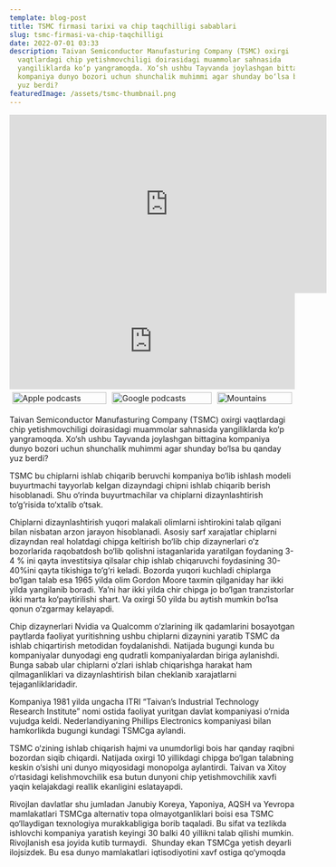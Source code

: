 ```yaml
---
template: blog-post
title: TSMC firmasi tarixi va chip taqchilligi sabablari
slug: tsmc-firmasi-va-chip-taqchilligi
date: 2022-07-01 03:33
description: Taivan Semiconductor Manufasturing Company (TSMC) oxirgi
  vaqtlardagi chip yetishmovchiligi doirasidagi muammolar sahnasida
  yangiliklarda ko‘p yangramoqda. Xo‘sh ushbu Tayvanda joylashgan bittagina
  kompaniya dunyo bozori uchun shunchalik muhimmi agar shunday bo‘lsa bu qanday
  yuz berdi?
featuredImage: /assets/tsmc-thumbnail.png
---
```

<iframe width="560" height="315" src="https://youtu.be/t5pSHJz365s" title="YouTube video player" frameborder="0" allow="accelerometer; autoplay; clipboard-write; encrypted-media; gyroscope; picture-in-picture" allowfullscreen></iframe>

<iframe style="border: none;max-width: 100%;width:1px;min-width:100%;" height="170" scrolling="no" src="https://redcircle.com/embedded-player/sh/5cf6879e-e07d-4e34-8f03-8ff07826cfe8/ep/46c6f548-2cc1-43f8-83f8-8aa4a39a37db">
</iframe>

<style>
    .row {
    display: flex;
    }

    .column {
    flex: 33.33%;
    padding: 5px;
    }
</style>

<div class="row">
  <div class="column">
    <a href="https://podcasts.apple.com/us/podcast/yap-yangi-podcast/id1624016740" ><img src="/assets/apple_badge_76.png" alt="Apple podcasts" style="width:100%"> </a>
  </div>
  <div class="column">
    <a href="https://www.google.com/podcasts?feed=aHR0cHM6Ly9mZWVkcy5yZWRjaXJjbGUuY29tLzVjZjY4NzllLWUwN2QtNGUzNC04ZjAzLThmZjA3ODI2Y2ZlOA%3D%3D"><img src="/assets/google_badge.png" alt="Google podcasts" style="width:100%"></a>
  </div>
  <div class="column">
    <a href="https://open.spotify.com/show/1wxWoN2jjmMzlSdOwuOlf2"><img src="/assets/spotify-badge.png" alt="Mountains" style="width:100%"></a>
  </div>
</div>

Taivan Semiconductor Manufasturing Company (TSMC) oxirgi vaqtlardagi chip yetishmovchiligi doirasidagi muammolar sahnasida yangiliklarda ko‘p yangramoqda. Xo‘sh ushbu Tayvanda joylashgan bittagina kompaniya dunyo bozori uchun shunchalik muhimmi agar shunday bo‘lsa bu qanday yuz berdi?

TSMC bu chiplarni ishlab chiqarib beruvchi kompaniya bo‘lib ishlash modeli buyurtmachi tayyorlab kelgan dizayndagi chipni ishlab chiqarib berish hisoblanadi. Shu o‘rinda buyurtmachilar va chiplarni dizaynlashtirish to‘g‘risida to‘xtalib o‘tsak.

Chiplarni dizaynlashtirish yuqori malakali olimlarni ishtirokini talab qilgani bilan nisbatan arzon jarayon hisoblanadi. Asosiy sarf xarajatlar chiplarni dizayndan real holatdagi chipga keltirish bo‘lib chip dizaynerlari o‘z bozorlarida raqobatdosh bo‘lib qolishni istaganlarida yaratilgan foydaning 3-4 % ini qayta investitsiya qilsalar chip ishlab chiqaruvchi foydasining 30-40%ini qayta tikishiga to‘g‘ri keladi. Bozorda yuqori kuchladi chiplarga bo‘lgan talab esa 1965 yilda olim Gordon Moore taxmin qilganiday har ikki yilda yangilanib boradi. Yaʼni har ikki yilda chir chipga jo bo‘lgan tranzistorlar ikki marta ko‘paytirilishi shart. Va oxirgi 50 yilda bu aytish mumkin bo‘lsa qonun o‘zgarmay kelayapdi.

Chip dizaynerlari Nvidia va Qualcomm o‘zlarining ilk qadamlarini bosayotgan paytlarda faoliyat yuritishning ushbu chiplarni dizaynini yaratib TSMC da ishlab chiqartirish metodidan foydalanishdi. Natijada bugungi kunda bu kompaniyalar dunyodagi eng qudratli kompaniyalardan biriga aylanishdi. Bunga sabab ular chiplarni o‘zlari ishlab chiqarishga harakat ham qilmaganliklari va dizaynlashtirish bilan cheklanib xarajatlarni tejaganliklaridadir.

Kompaniya 1981 yilda ungacha ITRI “Taivanʼs Industrial Technology Research Institute” nomi ostida faoliyat yuritgan davlat kompaniyasi o‘rnida vujudga keldi. Nederlandiyaning Phillips Electronics kompaniyasi bilan hamkorlikda bugungi kundagi TSMCga aylandi.

TSMC o‘zining ishlab chiqarish hajmi va unumdorligi bois har qanday raqibni bozordan siqib chiqardi. Natijada oxirgi 10 yillikdagi chipga bo‘lgan talabning keskin o‘sishi uni dunyo miqyosidagi monopolga aylantirdi. Taivan va Xitoy o‘rtasidagi kelishmovchilik esa butun dunyoni chip yetishmovchilik xavfi yaqin kelajakdagi reallik ekanligini eslatayapdi.

Rivojlan davlatlar shu jumladan Janubiy Koreya, Yaponiya, AQSH va Yevropa mamlakatlari TSMCga alternativ topa olmayotganliklari boisi esa TSMC qo‘llaydigan texnologiya murakkabligiga borib taqaladi. Bu sifat va tezlikda ishlovchi kompaniya yaratish keyingi 30 balki 40 yillikni talab qilishi mumkin. Rivojlanish esa joyida kutib turmaydi.  Shunday ekan TSMCga yetish deyarli ilojsizdek. Bu esa dunyo mamlakatlari iqtisodiyotini xavf ostiga qo‘ymoqda